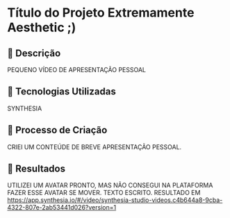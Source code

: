 # Título do Projeto Extremamente Aesthetic ;)

## 📒 Descrição
PEQUENO VÍDEO DE APRESENTAÇÃO PESSOAL

## 🤖 Tecnologias Utilizadas
SYNTHESIA
## 🧐 Processo de Criação
CRIEI UM CONTEÚDE DE BREVE APRESENTAÇÃO PESSOAL.

## 🚀 Resultados
UTILIZEI UM AVATAR PRONTO, MAS NÃO CONSEGUI NA PLATAFORMA FAZER ESSE AVATAR SE MOVER. TEXTO ESCRITO. RESULTADO EM [https://app.synthesia.io/#/video/synthesia-studio-videos.c4b644a8-9cba-4322-807e-2ab53441d026?version=1
](https://share.synthesia.io/c4b644a8-9cba-4322-807e-2ab53441d026)
